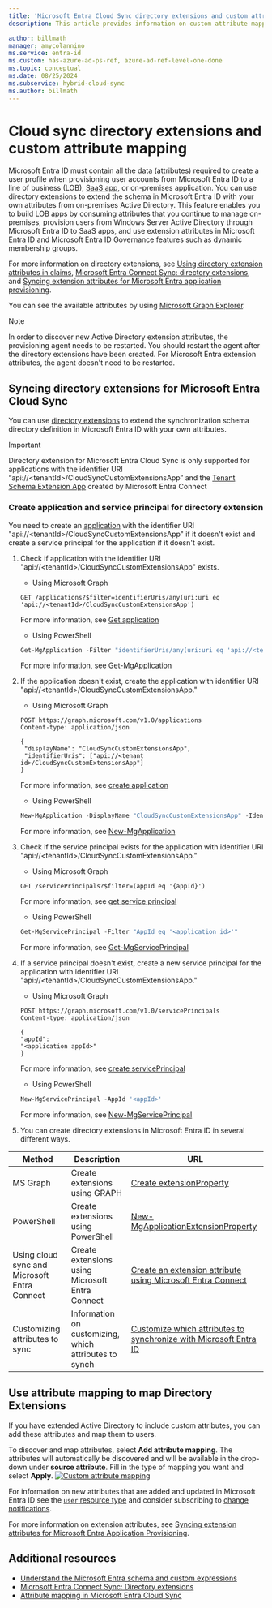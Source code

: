 ```yaml
---
title: 'Microsoft Entra Cloud Sync directory extensions and custom attribute mapping'
description: This article provides information on custom attribute mapping in cloud sync.

author: billmath
manager: amycolannino
ms.service: entra-id
ms.custom: has-azure-ad-ps-ref, azure-ad-ref-level-one-done
ms.topic: conceptual
ms.date: 08/25/2024
ms.subservice: hybrid-cloud-sync
ms.author: billmath
---
```


# Cloud sync directory extensions and custom attribute mapping

Microsoft Entra ID must contain all the data (attributes) required to create a user profile when provisioning user accounts from Microsoft Entra ID to a line of business (LOB), [SaaS app](~/identity/saas-apps/tutorial-list.md), or on-premises application. You can use directory extensions to extend the schema in Microsoft Entra ID with your own attributes from on-premises Active Directory. This feature enables you to build LOB apps by consuming attributes that you continue to manage on-premises, provision users from Windows Server Active Directory through Microsoft Entra ID to SaaS apps, and use extension attributes in Microsoft Entra ID and Microsoft Entra ID Governance features such as dynamic membership groups.

For more information on directory extensions, see [Using directory extension attributes in claims](../../../identity-platform/schema-extensions.md), [Microsoft Entra Connect Sync: directory extensions](~/identity/hybrid/connect/how-to-connect-sync-feature-directory-extensions.md), and [Syncing extension attributes for Microsoft Entra application provisioning](~/identity/app-provisioning/user-provisioning-sync-attributes-for-mapping.md).

 You can see the available attributes by using [Microsoft Graph Explorer](https://developer.microsoft.com/graph/graph-explorer).

>[!NOTE]
> In order to discover new Active Directory extension attributes, the provisioning agent needs to be restarted. You should restart the agent after the directory extensions have been created. For Microsoft Entra extension attributes, the agent doesn't need to be restarted.
 
<a name='syncing-directory-extensions-for-azure-active-directory-connect-cloud-sync-'></a>

## Syncing directory extensions for Microsoft Entra Cloud Sync 

You can use [directory extensions](/graph/api/resources/extensionproperty?view=graph-rest-1.0&preserve-view=true) to extend the synchronization schema directory definition in Microsoft Entra ID with your own attributes. 

>[!Important]
> Directory extension for Microsoft Entra Cloud Sync is only supported for applications with the identifier URI “api://&LT;tenantId&GT;/CloudSyncCustomExtensionsApp” and the [Tenant Schema Extension App](../connect/how-to-connect-sync-feature-directory-extensions.md#configuration-changes-in-azure-ad-made-by-the-wizard) created by Microsoft Entra Connect 

### Create application and service principal for directory extension 

You need to create an [application](/graph/api/resources/application?view=graph-rest-1.0&preserve-view=true) with the identifier URI "api://&LT;tenantId&GT;/CloudSyncCustomExtensionsApp" if it doesn't exist and create a service principal for the application if it doesn't exist. 


 1. Check if application with the identifier URI "api://&LT;tenantId&GT;/CloudSyncCustomExtensionsApp" exists. 

     - Using Microsoft Graph 

     ```
     GET /applications?$filter=identifierUris/any(uri:uri eq 'api://<tenantId>/CloudSyncCustomExtensionsApp')
     ```

     For more information, see [Get application](/graph/api/application-get?view=graph-rest-1.0&tabs=http&preserve-view=true)

     - Using PowerShell 
     
     ```powershell
     Get-MgApplication -Filter "identifierUris/any(uri:uri eq 'api://<tenantId>/CloudSyncCustomExtensionsApp')"
     ```

     For more information, see [Get-MgApplication](/powershell/module/microsoft.graph.applications/get-mgapplication)

 2. If the application doesn't exist, create the application with identifier URI "api://&LT;tenantId&GT;/CloudSyncCustomExtensionsApp."

     - Using Microsoft Graph 
     ```
     POST https://graph.microsoft.com/v1.0/applications
     Content-type: application/json

     {
      "displayName": "CloudSyncCustomExtensionsApp",
      "identifierUris": ["api://<tenant id>/CloudSyncCustomExtensionsApp"]
     }
     ```
     For more information, see [create application](/graph/api/application-post-applications?view=graph-rest-1.0&tabs=http&preserve-view=true)

     - Using PowerShell 

     ```powershell
     New-MgApplication -DisplayName "CloudSyncCustomExtensionsApp" -IdentifierUris "api://<tenant id>/CloudSyncCustomExtensionsApp"
     ```

     For more information, see [New-MgApplication](/powershell/module/microsoft.graph.applications/new-mgapplication)

 

 3. Check if the service principal exists for the application with identifier URI "api://&LT;tenantId&GT;/CloudSyncCustomExtensionsApp."

     - Using Microsoft Graph 
     ```
     GET /servicePrincipals?$filter=(appId eq '{appId}')
     ```
     For more information, see [get service principal](/graph/api/serviceprincipal-get?view=graph-rest-1.0&tabs=http&preserve-view=true)

     - Using PowerShell 

     ```powershell
     Get-MgServicePrincipal -Filter "AppId eq '<application id>'"
     ```

     For more information, see [Get-MgServicePrincipal](/powershell/module/microsoft.graph.applications/get-mgserviceprincipal)
 

 4. If a service principal doesn't exist, create a new service principal for the application with identifier URI "api://&LT;tenantId&GT;/CloudSyncCustomExtensionsApp."

     - Using Microsoft Graph 
     ```
     POST https://graph.microsoft.com/v1.0/servicePrincipals
     Content-type: application/json

     {
     "appId": 
     "<application appId>"
     }
     ```
     For more information, see [create servicePrincipal](/graph/api/serviceprincipal-post-serviceprincipals?view=graph-rest-1.0&tabs=http&preserve-view=true)

     - Using PowerShell 
     
     ```powershell
     New-MgServicePrincipal -AppId '<appId>'
     ```
     For more information, see [New-MgServicePrincipal](/powershell/module/microsoft.graph.applications/new-mgserviceprincipal)
 
 5. You can create directory extensions in Microsoft Entra ID in several different ways. 

|Method|Description|URL|
|-----|-----|-----|
|MS Graph|Create extensions using GRAPH|[Create extensionProperty](/graph/api/application-post-extensionproperty?view=graph-rest-1.0&tabs=http&preserve-view=true)|
|PowerShell|Create extensions using PowerShell|[New-MgApplicationExtensionProperty](/powershell/module/microsoft.graph.applications/new-mgapplicationextensionproperty)| 
Using cloud sync and Microsoft Entra Connect|Create extensions using Microsoft Entra Connect|[Create an extension attribute using Microsoft Entra Connect](../../app-provisioning/user-provisioning-sync-attributes-for-mapping.md#create-an-extension-attribute-using-azure-ad-connect)|
|Customizing attributes to sync|Information on customizing, which attributes to synch|[Customize which attributes to synchronize with Microsoft Entra ID](../connect/how-to-connect-sync-feature-directory-extensions.md#customize-which-attributes-to-synchronize-with-azure-ad)

## Use attribute mapping to map Directory Extensions
If you have extended Active Directory to include custom attributes, you can add these attributes and map them to users.  

To discover and map attributes, select **Add attribute mapping**. The attributes will automatically be discovered and will be available in the drop-down under **source attribute**. Fill in the type of mapping you want and select **Apply**.
 [![Custom attribute mapping](media/custom-attribute-mapping/schema-1.png)](media/custom-attribute-mapping/schema-1.png#lightbox)

For information on new attributes that are added and updated in Microsoft Entra ID see the [`user` resource type](/graph/api/resources/user?view=graph-rest-1.0#properties&preserve-view=true) and consider subscribing to [change notifications](/graph/webhooks).

For more information on extension attributes, see [Syncing extension attributes for Microsoft Entra Application Provisioning](../../app-provisioning/user-provisioning-sync-attributes-for-mapping.md).

## Additional resources

- [Understand the Microsoft Entra schema and custom expressions](concept-attributes.md)
- [Microsoft Entra Connect Sync: Directory extensions](../connect/how-to-connect-sync-feature-directory-extensions.md)
- [Attribute mapping in Microsoft Entra Cloud Sync](how-to-attribute-mapping.md)
